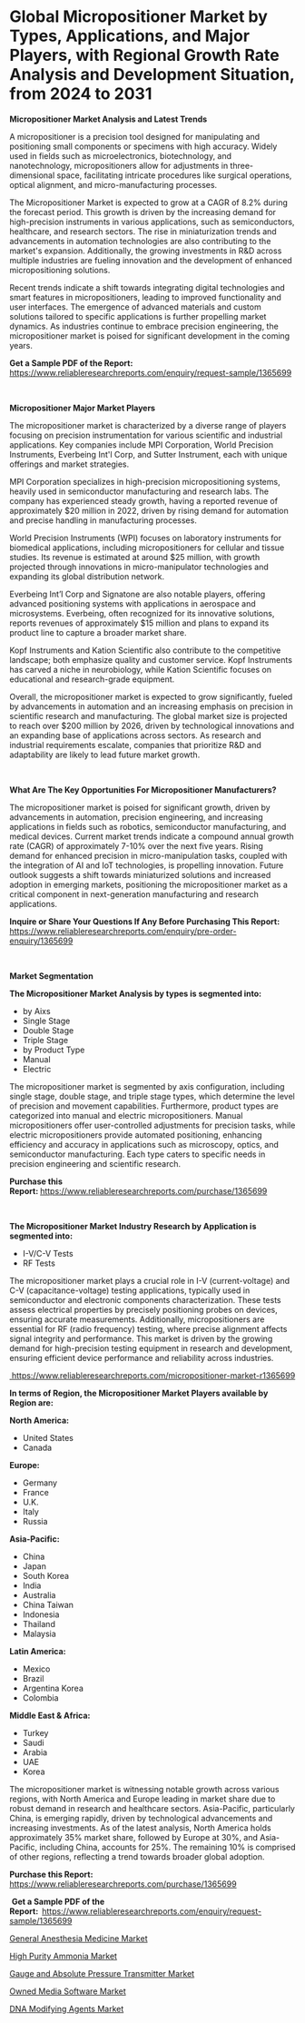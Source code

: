 <p><h1>Global Micropositioner Market by Types, Applications, and Major Players, with Regional Growth Rate Analysis and Development Situation, from 2024 to 2031</h1></p><p><strong>Micropositioner Market Analysis and Latest Trends</strong></p>
<p><p>A micropositioner is a precision tool designed for manipulating and positioning small components or specimens with high accuracy. Widely used in fields such as microelectronics, biotechnology, and nanotechnology, micropositioners allow for adjustments in three-dimensional space, facilitating intricate procedures like surgical operations, optical alignment, and micro-manufacturing processes.</p><p>The Micropositioner Market is expected to grow at a CAGR of 8.2% during the forecast period. This growth is driven by the increasing demand for high-precision instruments in various applications, such as semiconductors, healthcare, and research sectors. The rise in miniaturization trends and advancements in automation technologies are also contributing to the market's expansion. Additionally, the growing investments in R&D across multiple industries are fueling innovation and the development of enhanced micropositioning solutions.</p><p>Recent trends indicate a shift towards integrating digital technologies and smart features in micropositioners, leading to improved functionality and user interfaces. The emergence of advanced materials and custom solutions tailored to specific applications is further propelling market dynamics. As industries continue to embrace precision engineering, the micropositioner market is poised for significant development in the coming years.</p></p>
<p><strong>Get a Sample PDF of the Report:&nbsp;</strong> <a href="https://www.reliableresearchreports.com/enquiry/request-sample/1365699?utm_campaign=8&utm_medium=2&utm_source=Github&utm_content=ia&utm_term=06122024&utm_id=micropositioner">https://www.reliableresearchreports.com/enquiry/request-sample/1365699</a></p>
<p>&nbsp;</p>
<p><strong>Micropositioner Major Market Players</strong></p>
<p><p>The micropositioner market is characterized by a diverse range of players focusing on precision instrumentation for various scientific and industrial applications. Key companies include MPI Corporation, World Precision Instruments, Everbeing Int'l Corp, and Sutter Instrument, each with unique offerings and market strategies.</p><p>MPI Corporation specializes in high-precision micropositioning systems, heavily used in semiconductor manufacturing and research labs. The company has experienced steady growth, having a reported revenue of approximately $20 million in 2022, driven by rising demand for automation and precise handling in manufacturing processes.</p><p>World Precision Instruments (WPI) focuses on laboratory instruments for biomedical applications, including micropositioners for cellular and tissue studies. Its revenue is estimated at around $25 million, with growth projected through innovations in micro-manipulator technologies and expanding its global distribution network.</p><p>Everbeing Int’l Corp and Signatone are also notable players, offering advanced positioning systems with applications in aerospace and microsystems. Everbeing, often recognized for its innovative solutions, reports revenues of approximately $15 million and plans to expand its product line to capture a broader market share.</p><p>Kopf Instruments and Kation Scientific also contribute to the competitive landscape; both emphasize quality and customer service. Kopf Instruments has carved a niche in neurobiology, while Kation Scientific focuses on educational and research-grade equipment.</p><p>Overall, the micropositioner market is expected to grow significantly, fueled by advancements in automation and an increasing emphasis on precision in scientific research and manufacturing. The global market size is projected to reach over $200 million by 2026, driven by technological innovations and an expanding base of applications across sectors. As research and industrial requirements escalate, companies that prioritize R&D and adaptability are likely to lead future market growth.</p></p>
<p>&nbsp;</p>
<p><strong>What Are The Key Opportunities For Micropositioner Manufacturers?</strong></p>
<p><p>The micropositioner market is poised for significant growth, driven by advancements in automation, precision engineering, and increasing applications in fields such as robotics, semiconductor manufacturing, and medical devices. Current market trends indicate a compound annual growth rate (CAGR) of approximately 7-10% over the next five years. Rising demand for enhanced precision in micro-manipulation tasks, coupled with the integration of AI and IoT technologies, is propelling innovation. Future outlook suggests a shift towards miniaturized solutions and increased adoption in emerging markets, positioning the micropositioner market as a critical component in next-generation manufacturing and research applications.</p></p>
<p><strong>Inquire or Share Your Questions If Any Before Purchasing This Report:</strong> <a href="https://www.reliableresearchreports.com/enquiry/pre-order-enquiry/1365699?utm_campaign=8&utm_medium=2&utm_source=Github&utm_content=ia&utm_term=06122024&utm_id=micropositioner">https://www.reliableresearchreports.com/enquiry/pre-order-enquiry/1365699</a></p>
<p>&nbsp;</p>
<p><strong>Market Segmentation</strong></p>
<p><strong>The Micropositioner Market Analysis by types is segmented into:</strong></p>
<p><ul><li>by Aixs</li><li>Single Stage</li><li>Double Stage</li><li>Triple Stage</li><li>by Product Type</li><li>Manual</li><li>Electric</li></ul></p>
<p><p>The micropositioner market is segmented by axis configuration, including single stage, double stage, and triple stage types, which determine the level of precision and movement capabilities. Furthermore, product types are categorized into manual and electric micropositioners. Manual micropositioners offer user-controlled adjustments for precision tasks, while electric micropositioners provide automated positioning, enhancing efficiency and accuracy in applications such as microscopy, optics, and semiconductor manufacturing. Each type caters to specific needs in precision engineering and scientific research.</p></p>
<p><strong>Purchase this Report:&nbsp;</strong><a href="https://www.reliableresearchreports.com/purchase/1365699?utm_campaign=8&utm_medium=2&utm_source=Github&utm_content=ia&utm_term=06122024&utm_id=micropositioner">https://www.reliableresearchreports.com/purchase/1365699</a></p>
<p>&nbsp;</p>
<p><strong>The Micropositioner Market Industry Research by Application is segmented into:</strong></p>
<p><ul><li>I-V/C-V Tests</li><li>RF Tests</li></ul></p>
<p><p>The micropositioner market plays a crucial role in I-V (current-voltage) and C-V (capacitance-voltage) testing applications, typically used in semiconductor and electronic components characterization. These tests assess electrical properties by precisely positioning probes on devices, ensuring accurate measurements. Additionally, micropositioners are essential for RF (radio frequency) testing, where precise alignment affects signal integrity and performance. This market is driven by the growing demand for high-precision testing equipment in research and development, ensuring efficient device performance and reliability across industries.</p></p>
<p><a href="https://www.reliableresearchreports.com/micropositioner-market-r1365699?utm_campaign=8&utm_medium=2&utm_source=Github&utm_content=ia&utm_term=06122024&utm_id=micropositioner">&nbsp;https://www.reliableresearchreports.com/micropositioner-market-r1365699</a></p>
<p><strong>In terms of Region, the Micropositioner Market Players available by Region are:</strong></p>
<p>
    <p> <strong> North America: </strong>
        <ul>
            <li>United States</li>
            <li>Canada</li>
        </ul>
        </p> 
    <p> <strong> Europe: </strong>
        <ul>
            <li>Germany</li>
            <li>France</li>
            <li>U.K.</li>
            <li>Italy</li>
            <li>Russia</li>
        </ul>
        </p> 
    <p> <strong> Asia-Pacific: </strong>
        <ul>
            <li>China</li>
            <li>Japan</li>
            <li>South Korea</li>
            <li>India</li>
            <li>Australia</li>
            <li>China Taiwan</li>
            <li>Indonesia</li>
            <li>Thailand</li>
            <li>Malaysia</li>
        </ul>
        </p> 
    <p> <strong> Latin America: </strong>
        <ul>
            <li>Mexico</li>
            <li>Brazil</li>
            <li>Argentina Korea</li>
            <li>Colombia</li>
        </ul>
        </p> 
    <p> <strong> Middle East & Africa: </strong>
        <ul>
            <li>Turkey</li>
            <li>Saudi</li>
            <li>Arabia</li>
            <li>UAE</li>
            <li>Korea</li>
        </ul>
    </p>
    </p>
<p><p>The micropositioner market is witnessing notable growth across various regions, with North America and Europe leading in market share due to robust demand in research and healthcare sectors. Asia-Pacific, particularly China, is emerging rapidly, driven by technological advancements and increasing investments. As of the latest analysis, North America holds approximately 35% market share, followed by Europe at 30%, and Asia-Pacific, including China, accounts for 25%. The remaining 10% is comprised of other regions, reflecting a trend towards broader global adoption.</p></p>
<p><strong>Purchase this Report: </strong><a href="https://www.reliableresearchreports.com/purchase/1365699?utm_campaign=8&utm_medium=2&utm_source=Github&utm_content=ia&utm_term=06122024&utm_id=micropositioner">https://www.reliableresearchreports.com/purchase/1365699</a></p>
<p>&nbsp;<strong>Get a Sample PDF of the Report:&nbsp;&nbsp;</strong><a href="https://www.reliableresearchreports.com/enquiry/request-sample/1365699?utm_campaign=8&utm_medium=2&utm_source=Github&utm_content=ia&utm_term=06122024&utm_id=micropositioner">https://www.reliableresearchreports.com/enquiry/request-sample/1365699</a></p>
<p><strong></strong></p>
<p><p><a href="https://www.linkedin.com/pulse/compreh-proposis-fbaif?utm_campaign=8&utm_medium=2&utm_source=Github&utm_content=ia&utm_term=06122024&utm_id=micropositioner">General Anesthesia Medicine Market</a></p><p><a href="https://github.com/PeterParrish5/Market-Research-Report-List-7/blob/main/high-purity-ammonia-market.md?utm_campaign=8&utm_medium=2&utm_source=Github&utm_content=ia&utm_term=06122024&utm_id=micropositioner">High Purity Ammonia Market</a></p><p><a href="https://issuu.com/reportprime-2/docs/gauge-and-absolute-pressure-transmitter-market-siz?utm_campaign=8&utm_medium=2&utm_source=Github&utm_content=ia&utm_term=06122024&utm_id=micropositioner">Gauge and Absolute Pressure Transmitter Market</a></p><p><a href="https://issuu.com/reportprime-2/docs/owned-media-software-market-size-2030.pptx?utm_campaign=8&utm_medium=2&utm_source=Github&utm_content=ia&utm_term=06122024&utm_id=micropositioner">Owned Media Software Market</a></p><p><a href="https://github.com/AfsanaMia652/Market-Research-Report-List-1/blob/main/dna-modifying-agents-market.md?utm_campaign=8&utm_medium=2&utm_source=Github&utm_content=ia&utm_term=06122024&utm_id=micropositioner">DNA Modifying Agents Market</a></p></p>